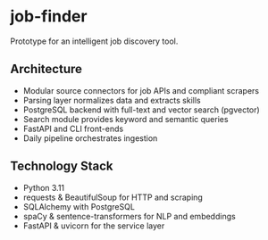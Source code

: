 # job-finder

Prototype for an intelligent job discovery tool.

## Architecture

- Modular source connectors for job APIs and compliant scrapers
- Parsing layer normalizes data and extracts skills
- PostgreSQL backend with full-text and vector search (pgvector)
- Search module provides keyword and semantic queries
- FastAPI and CLI front-ends
- Daily pipeline orchestrates ingestion

## Technology Stack

- Python 3.11
- requests & BeautifulSoup for HTTP and scraping
- SQLAlchemy with PostgreSQL
- spaCy & sentence-transformers for NLP and embeddings
- FastAPI & uvicorn for the service layer
